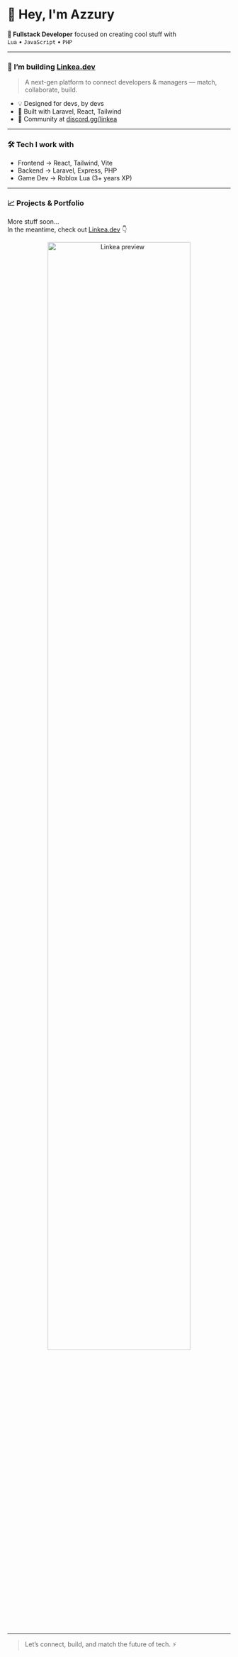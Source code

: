 # 👋 Hey, I'm Azzury

**🔧 Fullstack Developer** focused on creating cool stuff with  
`Lua` • `JavaScript` • `PHP`

---

### 🚀 I’m building [Linkea.dev](https://linkea.dev)  
> A next-gen platform to connect developers & managers — match, collaborate, build.

- 💡 Designed for devs, by devs
- 🧠 Built with Laravel, React, Tailwind
- 💬 Community at [discord.gg/linkea](https://discord.gg/linkea)

---

### 🛠️ Tech I work with
- Frontend → React, Tailwind, Vite  
- Backend → Laravel, Express, PHP  
- Game Dev → Roblox Lua (3+ years XP)

---

### 📈 Projects & Portfolio
More stuff soon...  
In the meantime, check out [Linkea.dev](https://linkea.dev) 👇

<p align="center">
  <a href="https://linkea.dev">
    <img src="https://linkea.dev/assets/linkea-preview.png" alt="Linkea preview" width="80%">
  </a>
</p>

---

> Let’s connect, build, and match the future of tech. ⚡
